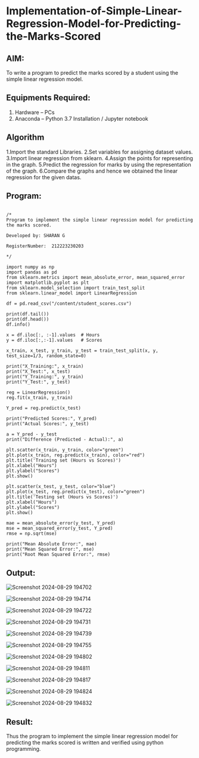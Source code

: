 # Implementation-of-Simple-Linear-Regression-Model-for-Predicting-the-Marks-Scored

## AIM:
To write a program to predict the marks scored by a student using the simple linear regression model.

## Equipments Required:
1. Hardware – PCs
2. Anaconda – Python 3.7 Installation / Jupyter notebook

## Algorithm
1.Import the standard Libraries.
2.Set variables for assigning dataset values.
3.Import linear regression from sklearn.
4.Assign the points for representing in the graph.
5.Predict the regression for marks by using the representation of the graph.
6.Compare the graphs and hence we obtained the linear regression for the given datas.
## Program:
```

/*
Program to implement the simple linear regression model for predicting the marks scored.

Developed by: SHARAN G

RegisterNumber:  212223230203

*/

import numpy as np
import pandas as pd
from sklearn.metrics import mean_absolute_error, mean_squared_error
import matplotlib.pyplot as plt
from sklearn.model_selection import train_test_split
from sklearn.linear_model import LinearRegression

df = pd.read_csv("/content/student_scores.csv")

print(df.tail())
print(df.head())
df.info()

x = df.iloc[:, :-1].values  # Hours
y = df.iloc[:,:-1].values   # Scores

x_train, x_test, y_train, y_test = train_test_split(x, y, test_size=1/3, random_state=0)

print("X_Training:", x_train)
print("X_Test:", x_test)
print("Y_Training:", y_train)
print("Y_Test:", y_test)

reg = LinearRegression()
reg.fit(x_train, y_train)

Y_pred = reg.predict(x_test)

print("Predicted Scores:", Y_pred)
print("Actual Scores:", y_test)

a = Y_pred - y_test
print("Difference (Predicted - Actual):", a)

plt.scatter(x_train, y_train, color="green")
plt.plot(x_train, reg.predict(x_train), color="red")
plt.title('Training set (Hours vs Scores)')
plt.xlabel("Hours")
plt.ylabel("Scores")
plt.show()

plt.scatter(x_test, y_test, color="blue")
plt.plot(x_test, reg.predict(x_test), color="green")
plt.title('Testing set (Hours vs Scores)')
plt.xlabel("Hours")
plt.ylabel("Scores")
plt.show()

mae = mean_absolute_error(y_test, Y_pred)
mse = mean_squared_error(y_test, Y_pred)
rmse = np.sqrt(mse)

print("Mean Absolute Error:", mae)
print("Mean Squared Error:", mse)
print("Root Mean Squared Error:", rmse)

```
## Output:
![Screenshot 2024-08-29 194702](https://github.com/user-attachments/assets/1b416b49-683a-41df-85cf-af0ad4fc6d66)



![Screenshot 2024-08-29 194714](https://github.com/user-attachments/assets/76dd3e8c-4413-4fa2-bf0b-118b25b73360)



![Screenshot 2024-08-29 194722](https://github.com/user-attachments/assets/9a43d47c-975f-4470-853a-1920f77e9515)



![Screenshot 2024-08-29 194731](https://github.com/user-attachments/assets/d8b6cfc7-36bd-4814-8d69-6d44a7652fcc)



![Screenshot 2024-08-29 194739](https://github.com/user-attachments/assets/4982ca03-01e2-47cd-b853-488028700564)


![Screenshot 2024-08-29 194755](https://github.com/user-attachments/assets/496ed807-1353-4910-ab79-aca7acb96ef3)


![Screenshot 2024-08-29 194802](https://github.com/user-attachments/assets/6b00ec72-fab1-4d2d-9e28-8110225f1588)


![Screenshot 2024-08-29 194811](https://github.com/user-attachments/assets/95befbee-90b2-4e1e-a24d-baa0158906df)


![Screenshot 2024-08-29 194817](https://github.com/user-attachments/assets/4357dad0-0ee0-4f67-ac98-4e48406c39a3)


![Screenshot 2024-08-29 194824](https://github.com/user-attachments/assets/56d7f72e-306f-45c2-add8-2d66aacd63cb)


![Screenshot 2024-08-29 194832](https://github.com/user-attachments/assets/f2a01ead-ee45-4b91-91dc-55660f6c16aa)



## Result:
Thus the program to implement the simple linear regression model for predicting the marks scored is written and verified using python programming.
